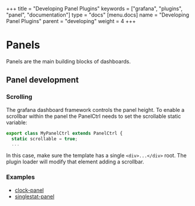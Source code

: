 +++
title = "Developing Panel Plugins"
keywords = ["grafana", "plugins", "panel", "documentation"]
type = "docs"
[menu.docs]
name = "Developing Panel Plugins"
parent = "developing"
weight = 4
+++


# Panels

Panels are the main building blocks of dashboards.

## Panel development


### Scrolling
The grafana dashboard framework controls the panel height.  To enable a scrollbar within the panel the PanelCtrl needs to set the scrollable static variable:

```javascript
export class MyPanelCtrl extends PanelCtrl {
  static scrollable = true;
  ...
```

In this case, make sure the template has a single `<div>...</div>` root.  The plugin loader will modify that element adding a scrollbar.



### Examples

- [clock-panel](https://github.com/grafana/clock-panel)
- [singlestat-panel](https://github.com/maksimmernikov/grafana/blob/master/public/app/plugins/panel/singlestat/module.ts)

